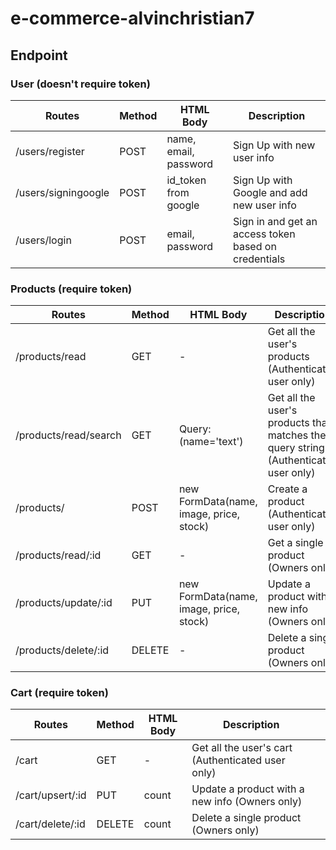 # e-commerce-alvinchristian7

## Endpoint

### User (doesn't require token)
| Routes              | Method | HTML Body             | Description                                          |
|---------------------|--------|-----------------------|------------------------------------------------------|
| /users/register     | POST   | name, email, password | Sign Up with new user info                           |
| /users/signingoogle | POST   | id_token from google  | Sign Up with Google and add new user info            |
| /users/login        | POST   | email, password       | Sign in and get an access token based on credentials |

### Products (require token)
| Routes                | Method | HTML Body                               | Description                                                                         |
|-----------------------|--------|-----------------------------------------|-------------------------------------------------------------------------------------|
| /products/read        | GET    | -                                       | Get all the user's products (Authenticated user only)                               |
| /products/read/search | GET    | Query: (name='text')                    | Get all the user's products that matches the query string (Authenticated user only) |
| /products/            | POST   | new FormData(name, image, price, stock) | Create a product (Authenticated user only)                                          |
| /products/read/:id    | GET    | -                                       | Get a single product (Owners only)                                                  |
| /products/update/:id  | PUT    | new FormData(name, image, price, stock) | Update a product with a new info (Owners only)                                      |
| /products/delete/:id  | DELETE | -                                       | Delete a single product (Owners only)                                               |

### Cart (require token)
| Routes           | Method | HTML Body | Description                                       |  |
|------------------|--------|-----------|---------------------------------------------------|--|
| /cart            | GET    | -         | Get all the user's cart (Authenticated user only) |  |
| /cart/upsert/:id | PUT    | count     | Update a product with a new info (Owners only)    |  |
| /cart/delete/:id | DELETE | count     | Delete a single product (Owners only)             |  |